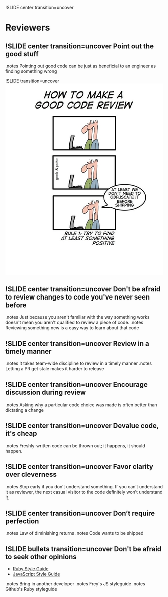 !SLIDE center transition=uncover
# Reviewers

!SLIDE center transition=uncover
Point out the good stuff
-------
.notes Pointing out good code can be just as beneficial to an engineer as
finding something wrong

!SLIDE transition=uncover
![Obfuscate](../images/code-review-positive.png)

!SLIDE center transition=uncover
Don't be afraid to review changes to code you've never seen before
-------

.notes Just because you aren't familiar with the way something works doesn't
mean you aren't qualified to review a piece of code.
.notes Reviewing something new is a easy way to learn about that code

!SLIDE center transition=uncover
Review in a timely manner
-------
.notes It takes team-wide discipline to review in a timely manner
.notes Letting a PR get stale makes it harder to release

!SLIDE center transition=uncover
Encourage discussion during review
-------
.notes Asking why a particular code choice was made is often better than
dictating a change

!SLIDE center transition=uncover
Devalue code, it's cheap
-------
.notes Freshly-written code can be thrown out; it happens, it should happen.

!SLIDE center transition=uncover
Favor clarity over cleverness
-------
.notes Stop early if you don’t understand something. If you can’t understand it as reviewer, the next casual visitor to the code definitely won’t understand it.

!SLIDE center transition=uncover
Don’t require perfection
-------
.notes Law of diminishing returns
.notes Code wants to be shipped

!SLIDE bullets transition=uncover
Don't be afraid to seek other opinions
-------
* [Ruby Style Guide](https://github.com/styleguide/ruby)
* [JavaScript Style Guide](http://source.tstmedia.com/jsstyle)

.notes Bring in another developer
.notes Frey's JS styleguide
.notes Github's Ruby styleguide


